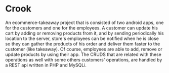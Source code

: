 # Crook
An ecommerce-takeaway project that is consisted of two android apps, one for the customers and one for the employees. A customer can update his cart by adding or removing products from it, and by sending periodically his location to the server, store's employees can be notified when he is close so they can gather the products of his order and deliver them faster to the customer (like takeaway). Of course, employees are able to add, remove or update products by using their app. The CRUDS that are related with these operations as well with some others customers' operations, are handled by a REST api written in PHP and MySQLi.

